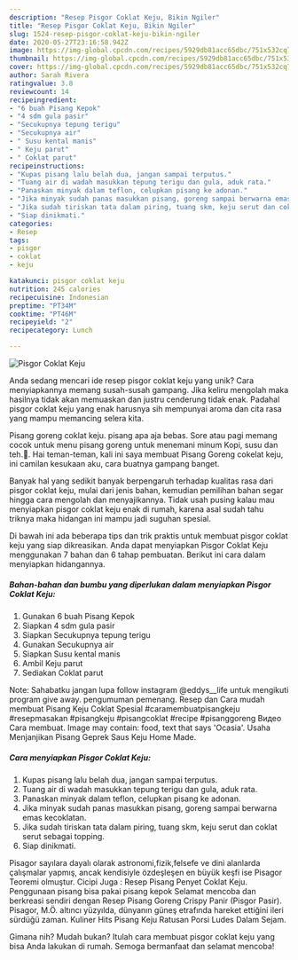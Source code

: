 ```yaml
---
description: "Resep Pisgor Coklat Keju, Bikin Ngiler"
title: "Resep Pisgor Coklat Keju, Bikin Ngiler"
slug: 1524-resep-pisgor-coklat-keju-bikin-ngiler
date: 2020-05-27T23:16:58.942Z
image: https://img-global.cpcdn.com/recipes/5929db81acc65dbc/751x532cq70/pisgor-coklat-keju-foto-resep-utama.jpg
thumbnail: https://img-global.cpcdn.com/recipes/5929db81acc65dbc/751x532cq70/pisgor-coklat-keju-foto-resep-utama.jpg
cover: https://img-global.cpcdn.com/recipes/5929db81acc65dbc/751x532cq70/pisgor-coklat-keju-foto-resep-utama.jpg
author: Sarah Rivera
ratingvalue: 3.8
reviewcount: 14
recipeingredient:
- "6 buah Pisang Kepok"
- "4 sdm gula pasir"
- "Secukupnya tepung terigu"
- "Secukupnya air"
- " Susu kental manis"
- " Keju parut"
- " Coklat parut"
recipeinstructions:
- "Kupas pisang lalu belah dua, jangan sampai terputus."
- "Tuang air di wadah masukkan tepung terigu dan gula, aduk rata."
- "Panaskan minyak dalam teflon, celupkan pisang ke adonan."
- "Jika minyak sudah panas masukkan pisang, goreng sampai berwarna emas kecoklatan."
- "Jika sudah tiriskan tata dalam piring, tuang skm, keju serut dan coklat serut sebagai topping."
- "Siap dinikmati."
categories:
- Resep
tags:
- pisgor
- coklat
- keju

katakunci: pisgor coklat keju 
nutrition: 245 calories
recipecuisine: Indonesian
preptime: "PT34M"
cooktime: "PT46M"
recipeyield: "2"
recipecategory: Lunch

---
```



![Pisgor Coklat Keju](https://img-global.cpcdn.com/recipes/5929db81acc65dbc/751x532cq70/pisgor-coklat-keju-foto-resep-utama.jpg)

Anda sedang mencari ide resep pisgor coklat keju yang unik? Cara menyiapkannya memang susah-susah gampang. Jika keliru mengolah maka hasilnya tidak akan memuaskan dan justru cenderung tidak enak. Padahal pisgor coklat keju yang enak harusnya sih mempunyai aroma dan cita rasa yang mampu memancing selera kita.

Pisang goreng coklat keju. pisang apa aja bebas. Sore atau pagi memang cocok untuk menu pisang goreng untuk menemani minum Kopi, susu dan teh.🍌. Hai teman-teman, kali ini saya membuat Pisang Goreng cokelat keju, ini camilan kesukaan aku, cara buatnya gampang banget.

Banyak hal yang sedikit banyak berpengaruh terhadap kualitas rasa dari pisgor coklat keju, mulai dari jenis bahan, kemudian pemilihan bahan segar hingga cara mengolah dan menyajikannya. Tidak usah pusing kalau mau menyiapkan pisgor coklat keju enak di rumah, karena asal sudah tahu triknya maka hidangan ini mampu jadi suguhan spesial.


Di bawah ini ada beberapa tips dan trik praktis untuk membuat pisgor coklat keju yang siap dikreasikan. Anda dapat menyiapkan Pisgor Coklat Keju menggunakan 7 bahan dan 6 tahap pembuatan. Berikut ini cara dalam menyiapkan hidangannya.

<!--inarticleads1-->

##### Bahan-bahan dan bumbu yang diperlukan dalam menyiapkan Pisgor Coklat Keju:

1. Gunakan 6 buah Pisang Kepok
1. Siapkan 4 sdm gula pasir
1. Siapkan Secukupnya tepung terigu
1. Gunakan Secukupnya air
1. Siapkan  Susu kental manis
1. Ambil  Keju parut
1. Sediakan  Coklat parut


Note: Sahabatku jangan lupa follow instagram @eddys__life untuk mengikuti program give away. pengumuman pemenang. Resep dan Cara mudah membuat Pisang Keju Coklat Spesial #caramembuatpisangkeju #resepmasakan #pisangkeju #pisangcoklat #recipe #pisanggoreng Видео Cara membuat. Image may contain: food, text that says &#39;Ocasia&#39;. Usaha Menjanjikan Pisang Geprek Saus Keju Home Made. 

<!--inarticleads2-->

##### Cara menyiapkan Pisgor Coklat Keju:

1. Kupas pisang lalu belah dua, jangan sampai terputus.
1. Tuang air di wadah masukkan tepung terigu dan gula, aduk rata.
1. Panaskan minyak dalam teflon, celupkan pisang ke adonan.
1. Jika minyak sudah panas masukkan pisang, goreng sampai berwarna emas kecoklatan.
1. Jika sudah tiriskan tata dalam piring, tuang skm, keju serut dan coklat serut sebagai topping.
1. Siap dinikmati.


Pisagor sayılara dayalı olarak astronomi,fizik,felsefe ve dini alanlarda çalışmalar yapmış, ancak kendisiyle özdeşleşen en büyük keşfi ise Pisagor Teoremi olmuştur. Cicipi Juga : Resep Pisang Penyet Coklat Keju. Penggunaan pisang bisa pakai pisang kepok Selamat mencoba dan berkreasi sendiri dengan Resep Pisang Goreng Crispy Panir (Pisgor Pasir). Pisagor, M.Ö. altıncı yüzyılda, dünyanın güneş etrafında hareket ettiğini ileri sürdüğü zaman. Kuliner Hits Pisang Keju Ratusan Porsi Ludes Dalam Sejam. 

Gimana nih? Mudah bukan? Itulah cara membuat pisgor coklat keju yang bisa Anda lakukan di rumah. Semoga bermanfaat dan selamat mencoba!
